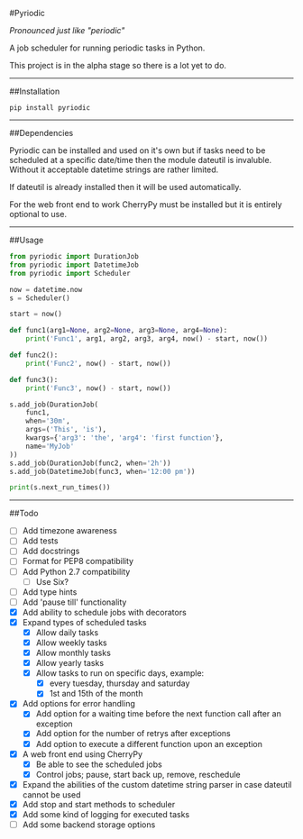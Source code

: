 #Pyriodic

_Pronounced just like "periodic"_

A job scheduler for running periodic tasks in Python.

This project is in the alpha stage so there is a lot yet to do.

---

##Installation

```
pip install pyriodic
```

---

##Dependencies

Pyriodic can be installed and used on it's own but if tasks need to be
scheduled at a specific date/time then the module dateutil is invaluble.
Without it acceptable datetime strings are rather limited.

If dateutil is already installed then it will be used automatically.

For the web front end to work CherryPy must be installed but it is
entirely optional to use.

---

##Usage

```python
from pyriodic import DurationJob
from pyriodic import DatetimeJob
from pyriodic import Scheduler

now = datetime.now
s = Scheduler()

start = now()

def func1(arg1=None, arg2=None, arg3=None, arg4=None):
    print('Func1', arg1, arg2, arg3, arg4, now() - start, now())

def func2():
    print('Func2', now() - start, now())

def func3():
    print('Func3', now() - start, now())

s.add_job(DurationJob(
    func1,
    when='30m',
    args=('This', 'is'),
    kwargs={'arg3': 'the', 'arg4': 'first function'},
    name='MyJob'
))
s.add_job(DurationJob(func2, when='2h'))
s.add_job(DatetimeJob(func3, when='12:00 pm'))

print(s.next_run_times())
```


---

##Todo

- [ ] Add timezone awareness
- [ ] Add tests
- [ ] Add docstrings
- [ ] Format for PEP8 compatibility
- [ ] Add Python 2.7 compatibility
    - [ ] Use Six?
- [ ] Add type hints
- [ ] Add 'pause till' functionality
- [x] Add ability to schedule jobs with decorators
- [x] Expand types of scheduled tasks
    - [x] Allow daily tasks
    - [x] Allow weekly tasks
    - [x] Allow monthly tasks
    - [x] Allow yearly tasks
    - [x] Allow tasks to run on specific days, example:
        - [x] every tuesday, thursday and saturday
        - [x] 1st and 15th of the month
- [x] Add options for error handling
    - [x] Add option for a waiting time before the next function call
        after an exception
    - [x] Add option for the number of retrys after exceptions
    - [x] Add option to execute a different function upon an exception
- [x] A web front end using CherryPy
    - [x] Be able to see the scheduled jobs
    - [x] Control jobs; pause, start back up, remove, reschedule
- [x] Expand the abilities of the custom datetime string parser in case
        dateutil cannot be used
- [x] Add stop and start methods to scheduler
- [x] Add some kind of logging for executed tasks
- [ ] Add some backend storage options
